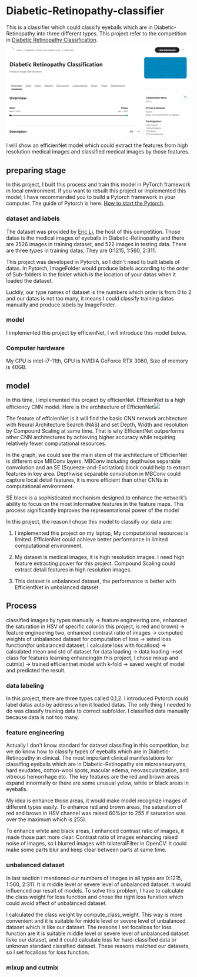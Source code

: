 # Diabetic-Retinopathy-classifier
This is a classifier which could classify eyeballs which are in Diabetic-Retinopathy into three different types. This project refer to the competition in [Diabetic Retinopathy Classification](https://www.kaggle.com/competitions/retinopathy-classification-sai/team).
<img src="https://github.com/aegon1994/Diabetic-Retinopathy-classifier/blob/main/image/%E8%9E%A2%E5%B9%95%E6%93%B7%E5%8F%96%E7%95%AB%E9%9D%A2%202025-03-01%20154415.png?raw=true">

I will show an efficienNet model which could extract the features from high resolution medical images and classified medical images by those features.

## preparing stage
In this project, I built this process and train this model in PyTorch framework in local environment.
If you want to rebuilt this project or implemented this model, I have recommended you to build a Pytorch framework in your computer. The guide of Pytorch is here.
[How to start the Pytorch](https://pytorch.org/get-started/locally/).

### dataset and labels
The dataset was provided by [Eric Li](https://www.kaggle.com/taipingeric), the host of this competition.
Those datas is the medical images of eyeballs in Diabetic-Retinopathy and there are 2526 images in training dataset, and 522 images in testing data. There are three types in training datas, They are 0:1215, 1:560, 2:311.

This project was developed in Pytorch, so I didn't need to built labels of datas. In Pytorch, ImageFolder would produce labels according to the order of Sub-folders in the folder which is the location of your datas when it loaded the dataset.

Luckily, our type names of dataset is the numbers which order is from 0 to 2 and our datas is not too many, it means I could classify training datas manually and produce labels by ImageFolder.
### model
I implemented this project by efficienNet, I will introduce this model below.

### Computer hardware
My CPU is intel-i7-11th, GPU is NVIDIA GeForce RTX 3060, Size of memory is 40GB.

## model 
In this time, I implemented this project by efficienNet. EfficienNet is a high efficiency CNN model. Here is the architecture of EfficienNet<img src="https://1.bp.blogspot.com/-DjZT_TLYZok/XO3BYqpxCJI/AAAAAAAAEKM/BvV53klXaTUuQHCkOXZZGywRMdU9v9T_wCLcBGAs/s1600/image2.png">

The feature of efficienNet is it will find the basic CNN network architecture with Neural Architecture Search (NAS) and set Depth, Width and resolution by Compound Scaling at same time.
That is why EfficientNet outperforms other CNN architectures by achieving higher accuracy while requiring relatively fewer computational resources.

In the graph, we could see the main stem of the architecture of EfficienNet is different size MBConv layers. MBConv including depthwise separable convolution and an SE (Squeeze-and-Excitation) block could help to extract features in key area. Depthwise separable convolution in MBConv could capture local detail features, it is more efficient than other CNNs in computational environment.

SE block is a sophisticated mechanism designed to enhance the network’s ability to focus on the most informative features in the feature maps. This process significantly improves the representational power of the model

In this project, the reason I chose this model to classify our data are:

1. I implemented this project on my laptop, My computational resources is limited. EfficienNet could achieve better performance in limited computational environment.

2. My dataset is medical images, it is high resolution images. I need high feature extracting power for this project. Compound Scaling could extract detail features in high resolution images.
 
3. This dataset is unbalanced dataset, the performance is better with EfficientNet in unbalanced dataset.

## Process

classified images by types manually -> feature engineering one, enhanced the saturation in HSV of specific color(in this project, is red and brown) ->  feature engineering two, enhanced contrast ratio of images -> computed weights of unbalanced dataset for computation of loss -> seted loss function(for unbalanced dataset, I calculate loss with focalloss) -> calculated mean and std of dataset for data loading -> data loading ->set class for features learning enhancing(in this project, I chose mixup and cutmix) -> trained efficientnet model with k-fold -> saved weight of model and predicted the result.

### data labeling
In this project, there are three types called 0,1,2. I introduced Pytorch could label datas auto by address when it loaded datas. The only thing I needed to do was classify training data to correct subfolder. I classified data manually because data is not too many.

### feature engineering
Actually I don't know standard for dataset classifing in this competition, but we do know how to classify types of eyeballs which are in Diabetic-Retinopathy in clinical. The most important clinical manifestations for classifing eyeballs which are in Diabetic-Retinopathy are microaneurysms, hard exudates, cotton-wool spots, macular edema, neovascularization, and vitreous hemorrhage etc. The key features are the red and brown areas expand innormally or there are some unusual yelow, white or black areas in eyeballs. 

My idea is enhance those areas, it would make model recognize images of different types easily. To enhance red and brown areas, the saturation of red and brown in HSV channel was raised 60%(or to 255 if saturation was over the maximum which is 255).

To enhance white and black areas, I enhanced contrast ratio of images, it made those part more clear. Contrast ratio of images enhancing raised noise of images, so I blurred images with bilateralFilter in OpenCV. It could make some parts blur and keep clear between parts at same time.

### unbalanced dataset
In last section I mentioned our numbers of images in all types are 0:1215, 1:560, 2:311. It is middle level or severe level of unbalanced dataset. It would influenced our result of models. To solve this problem, I have to calculate the class weight for loss function and chose the right loss funstion which could avoid affect of unbalanced dataset.

I calculated the class weight by compute_class_weight. This way is more convenient and it is suitable for middle level or severe level of unbalanced dataset which is like our dataset. The reasons I set focalloss for loss function are it is suitable middle level or severe level of unbalanced dataset liske our dataset, and it could calculate loss for hard-classified data or unknown standard classified dataset. These reasons matched our datasets, so I set focalloss for loss function.

### mixup and cutmix

   
